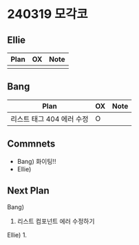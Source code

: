 # 240319 모각코

## Ellie

| Plan 	| OX 	| Note 	|
|------	|----	|------	|
|  |    |      	|


## Bang

| Plan 	| OX 	| Note 	|
|------	|----	|------	|
| 리스트 태그 404 에러 수정 |  O  |      |


## Commnets

 - Bang)  화이팅!!
 - Ellie) 
 
## Next Plan
 Bang)
 1.  리스트 컴포넌트 에러 수정하기
 
 Ellie)
 1. 
